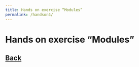 ```yaml
---
title: Hands on exercise “Modules”
permalink: /handson4/
---
```


# Hands on exercise “Modules”

## [Back](index.markdown)
